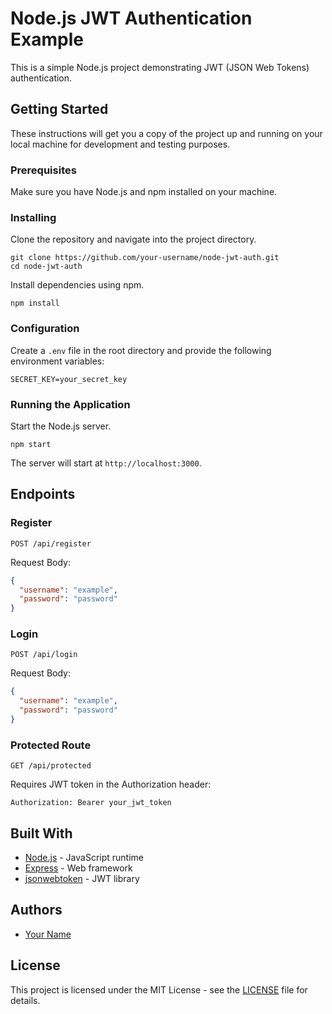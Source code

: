 # Node.js JWT Authentication Example

This is a simple Node.js project demonstrating JWT (JSON Web Tokens) authentication.

## Getting Started

These instructions will get you a copy of the project up and running on your local machine for development and testing purposes.

### Prerequisites

Make sure you have Node.js and npm installed on your machine.

### Installing

Clone the repository and navigate into the project directory.

```
git clone https://github.com/your-username/node-jwt-auth.git
cd node-jwt-auth
```

Install dependencies using npm.

```
npm install
```

### Configuration

Create a `.env` file in the root directory and provide the following environment variables:

```
SECRET_KEY=your_secret_key
```

### Running the Application

Start the Node.js server.

```
npm start
```

The server will start at `http://localhost:3000`.

## Endpoints

### Register

```
POST /api/register
```

Request Body:

```json
{
  "username": "example",
  "password": "password"
}
```

### Login

```
POST /api/login
```

Request Body:

```json
{
  "username": "example",
  "password": "password"
}
```

### Protected Route

```
GET /api/protected
```

Requires JWT token in the Authorization header:

```
Authorization: Bearer your_jwt_token
```

## Built With

- [Node.js](https://nodejs.org/) - JavaScript runtime
- [Express](https://expressjs.com/) - Web framework
- [jsonwebtoken](https://www.npmjs.com/package/jsonwebtoken) - JWT library

## Authors

- [Your Name](https://github.com/your-username)

## License

This project is licensed under the MIT License - see the [LICENSE](LICENSE) file for details.
